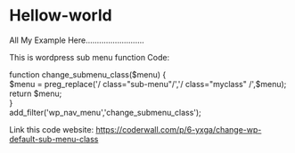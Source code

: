 # Hellow-world
All My Example Here..........................


This is wordpress sub menu function Code: 

function change_submenu_class($menu) {  
  $menu = preg_replace('/ class="sub-menu"/','/ class="myclass" /',$menu);  
  return $menu;  
}  
add_filter('wp_nav_menu','change_submenu_class');  


Link this code website:
https://coderwall.com/p/6-yxga/change-wp-default-sub-menu-class
